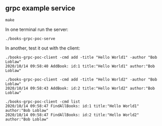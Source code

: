 ## grpc example service

	make


In one terminal run the server:

    ./books-grpc-poc-serve

In another, test it out with the client:

    ./books-grpc-poc-client -cmd add -title "Hello World1" -author "Bob Loblaw"
    2020/10/14 09:58:40 AddBook: id:1 title:"Hello World1" author:"Bob Loblaw"

    ./books-grpc-poc-client -cmd add -title "Hello World2" -author "Bob Loblaw"
    2020/10/14 09:58:43 AddBook: id:2 title:"Hello World2" author:"Bob Loblaw"

    ./books-grpc-poc-client -cmd list
    2020/10/14 09:58:47 FindAllBooks: id:1 title:"Hello World1" author:"Bob Loblaw"
    2020/10/14 09:58:47 FindAllBooks: id:2 title:"Hello World2" author:"Bob Loblaw"
